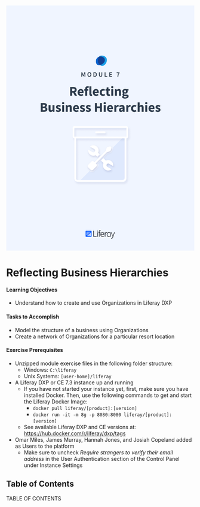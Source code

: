 <img src="images/cover.png" />

<div class="page"></div>

# Reflecting Business Hierarchies

<div class="ahead">

#### Learning Objectives

* Understand how to create and use Organizations in Liferay DXP

#### Tasks to Accomplish
* Model the structure of a business using Organizations
* Create a network of Organizations for a particular resort location

#### Exercise Prerequisites

* Unzipped module exercise files in the following folder structure:
    * Windows: <code>C:\liferay</code>
    * Unix Systems: <code>[user-home]/liferay</code>
* A Liferay DXP or CE 7.3 instance up and running
    - If you have not started your instance yet, first, make sure you have installed Docker. Then, use the following commands to get and start the Liferay Docker Image: 
        * `docker pull liferay/[product]:[version]`
        * `docker run -it -m 8g -p 8080:8080 liferay/[product]:[version]`
    - See available Liferay DXP and CE versions at: <a href="https://hub.docker.com/r/liferay/dxp/tags">https://hub.docker.com/r/liferay/dxp/tags</a>
* Omar Miles, James Murray, Hannah Jones, and Josiah Copeland added as Users to the platform
   - Make sure to uncheck _Require strangers to verify their email address_ in the User Authentication section of the Control Panel under Instance Settings

</div>

<h2> Table of Contents </h2>

TABLE OF CONTENTS
